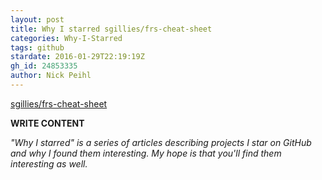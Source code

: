 ```yaml
---
layout: post
title: Why I starred sgillies/frs-cheat-sheet
categories: Why-I-Starred
tags: github
stardate: 2016-01-29T22:19:19Z
gh_id: 24853335
author: Nick Peihl
---
```


[sgillies/frs-cheat-sheet](star.repo.html_url)

**WRITE CONTENT**

*"Why I starred" is a series of articles describing projects I star on GitHub and why I found them interesting. My hope is that you'll find them interesting as well.*

